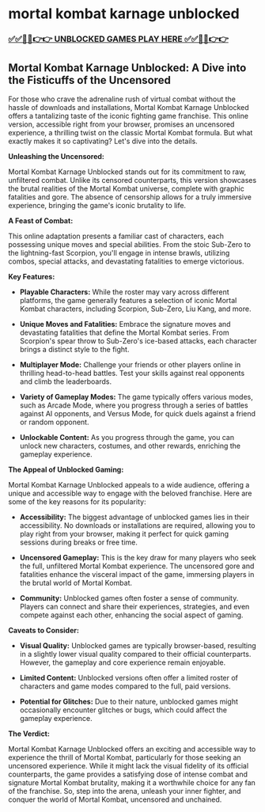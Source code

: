 # mortal kombat karnage unblocked

### [✅✅🔴🔴👉👉 UNBLOCKED GAMES PLAY HERE ✅✅🔴🔴👉👉](https://topstoryindia.com)

## Mortal Kombat Karnage Unblocked: A Dive into the Fisticuffs of the Uncensored

For those who crave the adrenaline rush of virtual combat without the hassle of downloads and installations, Mortal Kombat Karnage Unblocked offers a tantalizing taste of the iconic fighting game franchise. This online version, accessible right from your browser, promises an uncensored experience, a thrilling twist on the classic Mortal Kombat formula.  But what exactly makes it so captivating? Let's dive into the details.

**Unleashing the Uncensored:**

Mortal Kombat Karnage Unblocked stands out for its commitment to raw, unfiltered combat.  Unlike its censored counterparts, this version showcases the brutal realities of the Mortal Kombat universe, complete with graphic fatalities and gore. The absence of censorship allows for a truly immersive experience, bringing the game's iconic brutality to life. 

**A Feast of Combat:**

This online adaptation presents a familiar cast of characters, each possessing unique moves and special abilities. From the stoic Sub-Zero to the lightning-fast Scorpion, you'll engage in intense brawls, utilizing combos, special attacks, and devastating fatalities to emerge victorious. 

**Key Features:**

* **Playable Characters:**  While the roster may vary across different platforms, the game generally features a selection of iconic Mortal Kombat characters, including Scorpion, Sub-Zero, Liu Kang, and more.

* **Unique Moves and Fatalities:**  Embrace the signature moves and devastating fatalities that define the Mortal Kombat series. From Scorpion's spear throw to Sub-Zero's ice-based attacks, each character brings a distinct style to the fight.

* **Multiplayer Mode:**  Challenge your friends or other players online in thrilling head-to-head battles. Test your skills against real opponents and climb the leaderboards.

* **Variety of Gameplay Modes:**  The game typically offers various modes, such as Arcade Mode, where you progress through a series of battles against AI opponents, and Versus Mode, for quick duels against a friend or random opponent.

* **Unlockable Content:**  As you progress through the game, you can unlock new characters, costumes, and other rewards, enriching the gameplay experience.

**The Appeal of Unblocked Gaming:**

Mortal Kombat Karnage Unblocked appeals to a wide audience, offering a unique and accessible way to engage with the beloved franchise. Here are some of the key reasons for its popularity:

* **Accessibility:** The biggest advantage of unblocked games lies in their accessibility. No downloads or installations are required, allowing you to play right from your browser, making it perfect for quick gaming sessions during breaks or free time.

* **Uncensored Gameplay:**  This is the key draw for many players who seek the full, unfiltered Mortal Kombat experience.  The uncensored gore and fatalities enhance the visceral impact of the game, immersing players in the brutal world of Mortal Kombat.

* **Community:** Unblocked games often foster a sense of community. Players can connect and share their experiences, strategies, and even compete against each other, enhancing the social aspect of gaming.

**Caveats to Consider:**

* **Visual Quality:**  Unblocked games are typically browser-based, resulting in a slightly lower visual quality compared to their official counterparts. However, the gameplay and core experience remain enjoyable.

* **Limited Content:**  Unblocked versions often offer a limited roster of characters and game modes compared to the full, paid versions. 

* **Potential for Glitches:**  Due to their nature, unblocked games might occasionally encounter glitches or bugs, which could affect the gameplay experience.

**The Verdict:**

Mortal Kombat Karnage Unblocked offers an exciting and accessible way to experience the thrill of Mortal Kombat, particularly for those seeking an uncensored experience. While it might lack the visual fidelity of its official counterparts, the game provides a satisfying dose of intense combat and signature Mortal Kombat brutality, making it a worthwhile choice for any fan of the franchise. So, step into the arena, unleash your inner fighter, and conquer the world of Mortal Kombat, uncensored and unchained. 
